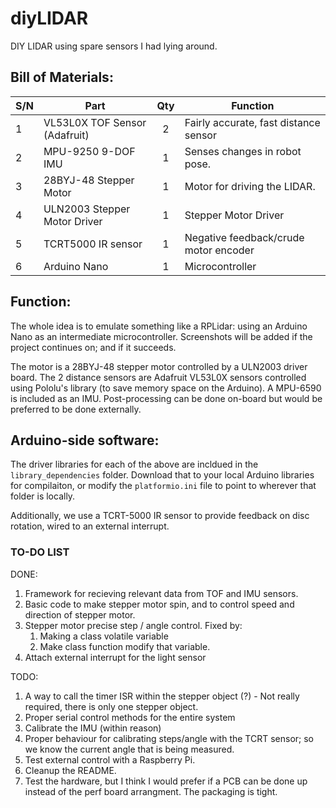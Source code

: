 # diyLIDAR
DIY LIDAR using spare sensors I had lying around.

## Bill of Materials:
| S/N 	| Part                          	| Qty 	| Function                              	|
|-----	|-------------------------------	|:---:	|---------------------------------------	|
| 1   	| VL53L0X TOF Sensor (Adafruit) 	|  2  	| Fairly accurate, fast distance sensor 	|
| 2   	| MPU-9250 9-DOF IMU            	|  1  	| Senses changes in robot pose.         	|
| 3   	| 28BYJ-48 Stepper Motor        	|  1  	| Motor for driving the LIDAR.          	|
| 4   	| ULN2003 Stepper Motor Driver  	|  1  	| Stepper Motor Driver                  	|
| 5   	| TCRT5000 IR sensor            	|  1  	| Negative feedback/crude motor encoder 	|
| 6   	| Arduino Nano                  	|  1  	| Microcontroller                       	|

## Function:
The whole idea is to emulate something like a RPLidar: using an Arduino Nano as an intermediate microcontroller.
Screenshots will be added if the project continues on; and if it succeeds.

The motor is a 28BYJ-48 stepper motor controlled by a ULN2003 driver board.
The 2 distance sensors are Adafruit VL53L0X sensors controlled using Pololu's library (to save memory space on the Arduino).
A MPU-6590 is included as an IMU. Post-processing can be done on-board but would be preferred to be done externally.

## Arduino-side software:
The driver libraries for each of the above are incldued in the `library_dependencies` folder. Download that to your local Arduino libraries for compilaiton, or modify the `platformio.ini` file to point to wherever that folder is locally.

Additionally, we use a TCRT-5000 IR sensor to provide feedback on disc rotation, wired to an external interrupt.

### TO-DO LIST
DONE:
1. Framework for recieving relevant data from TOF and IMU sensors.
2. Basic code to make stepper motor spin, and to control speed and direction of stepper motor.
3. Stepper motor precise step / angle control. Fixed by:
    1. Making a class volatile variable
    2. Make class function modify that variable.
4. Attach external interrupt for the light sensor

TODO:
1. A way to call the timer ISR within the stepper object (?) - Not really required, there is only one stepper object.
2. Proper serial control methods for the entire system
3. Calibrate the IMU (within reason)
4. Proper behaviour for calibrating steps/angle with the TCRT sensor; so we know the current angle that is being measured.
4. Test external control with a Raspberry Pi.
5. Cleanup the README.
6. Test the hardware, but I think I would prefer if a PCB can be done up instead of the perf board arrangment. The packaging is tight.